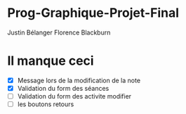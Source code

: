 # Prog-Graphique-Projet-Final

Justin Bélanger
Florence Blackburn


# Il manque ceci
- [x] Message lors de la modification de la note
- [x] Validation du form des séances
- [ ] Validation du form des activite modifier
- [ ] les boutons retours

